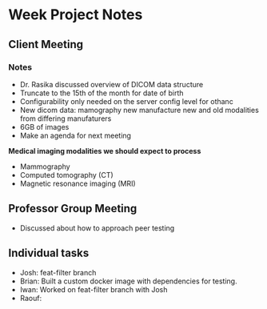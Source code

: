 # Week Project Notes

## Client Meeting
### Notes
- Dr. Rasika discussed overview of DICOM data structure
- Truncate to the 15th of the month for date of birth
- Configurability only needed on the server config level for othanc
- New dicom data: mamography new manufacture new and old modalities from differing manufaturers
- 6GB of images
- Make an agenda for next meeting

**Medical imaging modalities we should expect to process**
- Mammography
- Computed tomography (CT)
- Magnetic resonance imaging (MRI)

## Professor Group Meeting
- Discussed about how to approach peer testing

## Individual tasks
- Josh: feat-filter branch
- Brian: Built a custom docker image with dependencies for testing.
- Iwan: Worked on feat-filter branch with Josh
- Raouf:
